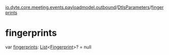 [io.dyte.core.meeting.events.payloadmodel.outbound](../index.md)/[DtlsParameters](index.md)/[fingerprints](fingerprints.md)

# fingerprints


var [fingerprints](fingerprints.md): [List](https://kotlinlang.org/api/latest/jvm/stdlib/kotlin.collections/-list/index.html)&lt;[Fingerprint](../-fingerprint/index.md)&gt;? = null
